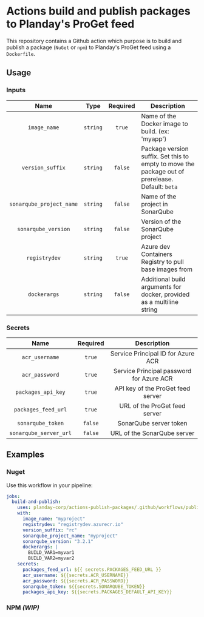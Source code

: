# Actions build and publish packages to Planday's ProGet feed

This repository contains a Github action which purpose is to build and publish a package (`NuGet` or `npm`) to Planday's ProGet feed using a `Dockerfile`.

## Usage

### Inputs

| Name | Type | Required | Description |
| :---: | :---: | :---: |  --- |
| `image_name` | `string` | `true` | Name of the Docker image to build. (ex: 'myapp') |
| `version_suffix` | `string` | `false` | Package version suffix. Set this to empty to move the package out of prerelease. Default: `beta` |
| `sonarqube_project_name` | `string` | `false` | Name of the project in SonarQube |
| `sonarqube_version` | `string` | `false` | Version of the SonarQube project |
| `registrydev` | `string` | `true` | Azure dev Containers Registry to pull base images from |
| `dockerargs` | `string` | `false` | Additional build arguments for docker, provided as a multiline string |

### Secrets
| Name | Required | Description |
| :---: | :---: | :---: |
| `acr_username` | `true` | Service Principal ID for Azure ACR |
| `acr_password` | `true` | Service Principal password for Azure ACR |
| `packages_api_key` | `true` | API key of the ProGet feed server |
| `packages_feed_url` | `true` | URL of the ProGet feed server |
| `sonarqube_token` | `false` | SonarQube server token |
| `sonarqube_server_url` | `false` | URL of the SonarQube server |

## Examples
### Nuget

Use this workflow in your pipeline:

```yaml
jobs:
  build-and-publish:
    uses: planday-corp/actions-publish-packages/.github/workflows/publish-nuget-packages.yml@v1
    with:
      image_name: "myproject"
      registrydev: "registrydev.azurecr.io"
      version_suffix: "rc"
      sonarqube_project_name: "myproject"
      sonarqube_version: "3.2.1"
      dockerargs: |
        BUILD_VAR1=myvar1
        BUILD_VAR2=myvar2
    secrets:
      packages_feed_url: ${{ secrets.PACKAGES_FEED_URL }}
      acr_username: ${{secrets.ACR_USERNAME}}
      acr_password: ${{secrets.ACR_PASSWORD}}
      sonarqube_token: ${{secrets.SONARQUBE_TOKEN}}
      packages_api_key: ${{secrets.PACKAGES_DEFAULT_API_KEY}}
```

### NPM *(WIP)*
